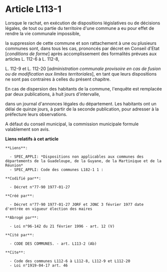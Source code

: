 # Article L113-1

Lorsque le rachat, en exécution de dispositions législatives ou de décisions légales, de tout ou partie du territoire d'une
commune a eu pour effet de rendre la vie communale impossible,

la suppression de cette commune et son rattachement à une ou plusieurs communes sont, dans tous les cas, prononcés par décret
en Conseil d'Etat [*conditions de forme*] après accomplissement des formalités prévues aux articles L. 112-6 à L. 112-8,

L. 112-9 et L. 112-20 [*administration communale provisoire en cas de fusion ou de modification aux limites territoriales*],
en tant que leurs dispositions ne sont pas contraires à celles du présent chapitre. 

En cas de dispersion des habitants de la commune, l'enquête est remplacée par deux publications, à huit jours d'intervalle,

dans un journal d'annonces légales du département. Les habitants ont un délai de quinze jours, à partir de la seconde
publication, pour adresser à la préfecture leurs observations. 

A défaut du conseil municipal, la commission municipale formule valablement son avis.

**Liens relatifs à cet article**

	**Liens**:

	  - SPEC_APPLI: *Dispositions non applicables aux communes des départements de la Guadeloupe, de la Guyane, de la Martinique et de la Réunion*
	  - SPEC_APPLI: Code des communes L182-1 1 :

	**Codifié par**:

	  - Décret n°77-90 1977-01-27

	**Créé par**:

	  - Décret n°77-90 1977-01-27 JORF et JONC 3 février 1977 date d'entrée en vigueur élection des maires

	**Abrogé par**:

	  - Loi n°96-142 du 21 février 1996 - art. 12 (V)

	**Cité par**:

	  - CODE DES COMMUNES. - art. L113-2 (Ab)

	**Cite**:

	  - Code des communes L112-6 à L112-8, L112-9 et L112-20
	  - Loi n°1919-04-17 art. 46
